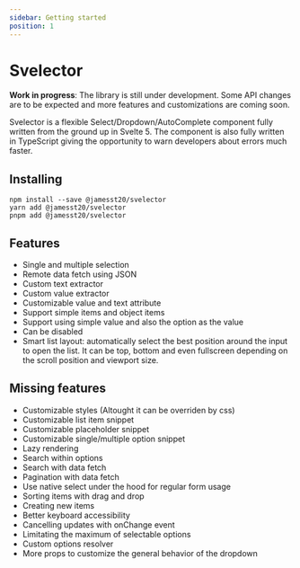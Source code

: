 ```yaml
---
sidebar: Getting started
position: 1
---
```


# Svelector

**Work in progress**: The library is still under development. Some API changes are to be expected and more features and customizations are coming soon.

Svelector is a flexible Select/Dropdown/AutoComplete component fully written from the ground up in Svelte 5. The component is also fully written in TypeScript giving the opportunity to warn developers about errors much faster.

## Installing

```
npm install --save @jamesst20/svelector
yarn add @jamesst20/svelector
pnpm add @jamesst20/svelector
```

## Features

* Single and multiple selection
* Remote data fetch using JSON
* Custom text extractor
* Custom value extractor
* Customizable value and text attribute
* Support simple items and object items
* Support using simple value and also the option as the value
* Can be disabled
* Smart list layout: automatically select the best position around the input to open the list. It can be top, bottom and even fullscreen depending on the scroll position and viewport size.

## Missing features

* Customizable styles (Altought it can be overriden by css)
* Customizable list item snippet
* Customizable placeholder snippet
* Customizable single/multiple option snippet
* Lazy rendering
* Search within options
* Search with data fetch
* Pagination with data fetch
* Use native select under the hood for regular form usage
* Sorting items with drag and drop
* Creating new items
* Better keyboard accessibility
* Cancelling updates with onChange event
* Limitating the maximum of selectable options
* Custom options resolver
* More props to customize the general behavior of the dropdown

